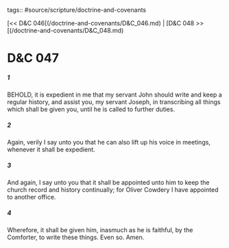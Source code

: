 tags:: #source/scripture/doctrine-and-covenants

[<< D&C 046[(/doctrine-and-covenants/D&C_046.md) | [D&C 048 >>[(/doctrine-and-covenants/D&C_048.md)

# D&C 047

##### 1

BEHOLD, it is expedient in me that my servant John should write and keep a regular history, and assist you, my servant Joseph, in transcribing all things which shall be given you, until he is called to further duties.

##### 2

Again, verily I say unto you that he can also lift up his voice in meetings, whenever it shall be expedient.

##### 3

And again, I say unto you that it shall be appointed unto him to keep the church record and history continually; for Oliver Cowdery I have appointed to another office.

##### 4

Wherefore, it shall be given him, inasmuch as he is faithful, by the Comforter, to write these things. Even so. Amen.
